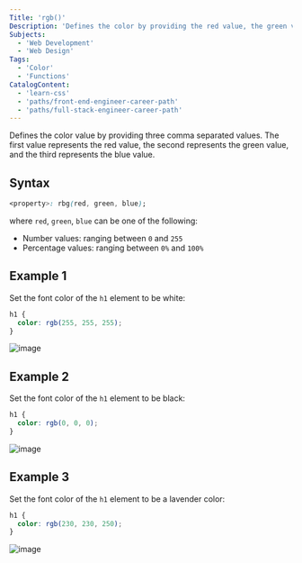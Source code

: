 ```yaml
---
Title: 'rgb()'
Description: 'Defines the color by providing the red value, the green value, and the blue value.'
Subjects:
  - 'Web Development'
  - 'Web Design'
Tags:
  - 'Color'
  - 'Functions'
CatalogContent:
  - 'learn-css'
  - 'paths/front-end-engineer-career-path'
  - 'paths/full-stack-engineer-career-path'
---
```


Defines the color value by providing three comma separated values. The first value represents the red value, the second represents the green value, and the third represents the blue value.

## Syntax

```css
<property>: rbg(red, green, blue);
```

where `red`, `green`, `blue` can be one of the following:

- Number values: ranging between `0` and `255`
- Percentage values: ranging between `0%` and `100%`

## Example 1

Set the font color of the `h1` element to be white:

```css
h1 {
  color: rgb(255, 255, 255);
}
```

![image](https://github.com/Codecademy/docs/assets/55467325/a6b5c4b1-05a7-4bd7-822f-54b19c6f2e56)

## Example 2

Set the font color of the `h1` element to be black:

```css
h1 {
  color: rgb(0, 0, 0);
}
```

![image](https://github.com/Codecademy/docs/assets/55467325/dceef83e-ca48-4b2b-92a6-6763ab214371)

## Example 3

Set the font color of the `h1` element to be a lavender color:

```css
h1 {
  color: rgb(230, 230, 250);
}
```

![image](https://github.com/Codecademy/docs/assets/55467325/4ab49390-b9f4-4fc0-b935-9a2b0a8b1377)

